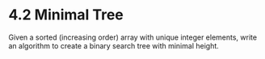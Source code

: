 # 4.2 Minimal Tree

Given a sorted (increasing order) array with unique integer elements, write an algorithm to create a binary search tree
with minimal height.

